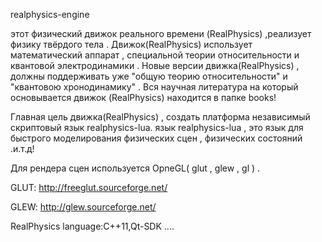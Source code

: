 realphysics-engine

этот физический движок реального времени (RealPhysics) ,реализует физику твёрдого тела . Движок(RealPhysics) использует математический аппарат , специальной теории относительности и квантовой электродинамики . Новые версии движка(RealPhysics) , должны поддерживать уже "общую теорию относительности" и "квантовою хронодинамику" . Вся научная литература на который основывается движок (RealPhysics) находится в папке books!

Главная цель движка(RealPhysics) , создать платформа независимый скриптовый язык realphysics-lua. язык realphysics-lua , это язык для быстрого моделирования физических сцен , физических состояний .и.т.д!

Для рендера сцен используется OpneGL( glut , glew , gl ) .

GLUT: http://freeglut.sourceforge.net/

GLEW: http://glew.sourceforge.net/

RealPhysics language:C++11,Qt-SDK ....